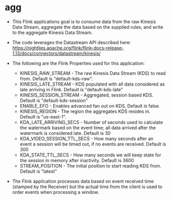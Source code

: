# agg

- This Flink applications goal is to consume data from the raw Kinesis Data Stream, aggregate the data based on the supplied rules, and write to the aggregate Kinesis Data Stream.

- The code leverages the Datastream API described here: https://nightlies.apache.org/flink/flink-docs-release-1.13/docs/connectors/datastream/kinesis/

- The following are the Flink Properties used for this application:  
  - KINESIS_RAW_STREAM - The raw Kinesis Data Stream (KDS) to read from. Default is "default-kds-raw".  
  - KINESIS_LATE_STREAM - KDS populated with all data considered as late arriving in Flink. Default is "default-kds-late"
  - KINESIS_SESSION_STREAM - Aggregated, session based KDS. Default is "default-kds-session"
  - ENABLE_EFO - Enables advanced fan out on KDS. Default is false.
  - KINESIS_REGION - The region the aggregates KDS resides in. Default is "us-east-1".
  - KDA_LATE_ARRIVING_SECS - Number of seconds used to calculate the watermark based on the event time; all data arrived after the watermark is considered late. Default is 30 
  - KDA_VIDEO_SESSION_TTL_SECS - How many seconds after an event a session will be timed out, if no events are received. Default is 300
  - KDA_STATE_TTL_SECS - How many seconds we will keep state for the session in memory after inactivity. Default is 3600 
  - STREAM_POSITION - The initial position to start reading KDS from. Default is "latest"  

- The Flink application processes data based on event received time (stamped by the Receiver) but the actual time from the client is used to order events when processing a window.
